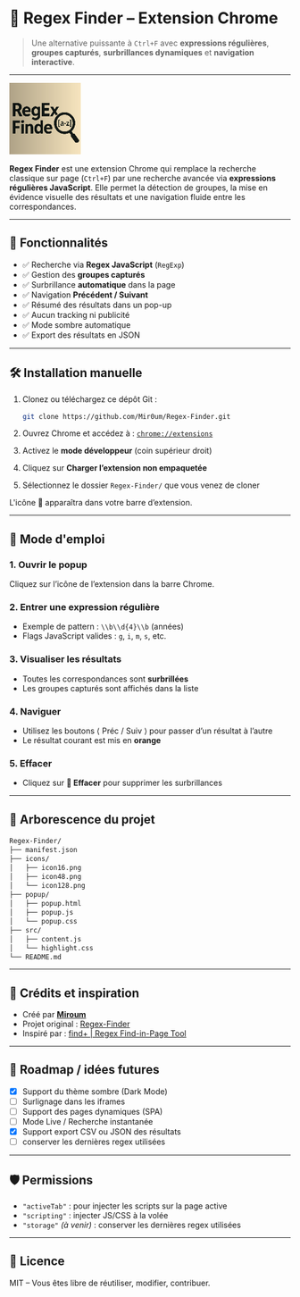 # 🔎 Regex Finder – Extension Chrome

> Une alternative puissante à `Ctrl+F` avec **expressions régulières**, **groupes capturés**, **surbrillances dynamiques** et **navigation interactive**.

---

![logo](icons/icon128.png)

**Regex Finder** est une extension Chrome qui remplace la recherche classique sur page (`Ctrl+F`) par une recherche avancée via **expressions régulières JavaScript**. Elle permet la détection de groupes, la mise en évidence visuelle des résultats et une navigation fluide entre les correspondances.

---

## 🚀 Fonctionnalités

- ✅ Recherche via **Regex JavaScript** (`RegExp`)
- ✅ Gestion des **groupes capturés**
- ✅ Surbrillance **automatique** dans la page
- ✅ Navigation **Précédent / Suivant**
- ✅ Résumé des résultats dans un pop-up
- ✅ Aucun tracking ni publicité
- ✅ Mode sombre automatique
- ✅ Export des résultats en JSON

---


## 🛠 Installation manuelle

1. Clonez ou téléchargez ce dépôt Git :
   ```bash
   git clone https://github.com/Mir0um/Regex-Finder.git
   ```

2. Ouvrez Chrome et accédez à :
   [`chrome://extensions`](chrome://extensions)
3. Activez le **mode développeur** (coin supérieur droit)
4. Cliquez sur **Charger l’extension non empaquetée**
5. Sélectionnez le dossier `Regex-Finder/` que vous venez de cloner

L'icône 🧬 apparaîtra dans votre barre d’extension.

---

## 🧪 Mode d'emploi

### 1. Ouvrir le popup

Cliquez sur l’icône de l’extension dans la barre Chrome.

### 2. Entrer une expression régulière

* Exemple de pattern : `\\b\\d{4}\\b` (années)
* Flags JavaScript valides : `g`, `i`, `m`, `s`, etc.

### 3. Visualiser les résultats

* Toutes les correspondances sont **surbrillées**
* Les groupes capturés sont affichés dans la liste

### 4. Naviguer

* Utilisez les boutons ⟨ Préc / Suiv ⟩ pour passer d’un résultat à l’autre
* Le résultat courant est mis en **orange**

### 5. Effacer

* Cliquez sur **🧹 Effacer** pour supprimer les surbrillances

---

## 📁 Arborescence du projet

```text
Regex-Finder/
├── manifest.json
├── icons/
│   ├── icon16.png
│   ├── icon48.png
│   └── icon128.png
├── popup/
│   ├── popup.html
│   ├── popup.js
│   └── popup.css
├── src/
│   ├── content.js
│   └── highlight.css
└── README.md
```

---

## 🤝 Crédits et inspiration

* Créé par **[Miroum](https://github.com/Mir0um)**
* Projet original : [Regex-Finder](https://github.com/Mir0um/Regex-Finder)
* Inspiré par : [find+ | Regex Find-in-Page Tool](https://github.com/brandon1024/find)

---

## 🧩 Roadmap / idées futures

* [x] Support du thème sombre (Dark Mode)
* [ ] Surlignage dans les iframes
* [ ] Support des pages dynamiques (SPA)
* [ ] Mode Live / Recherche instantanée
* [x] Support export CSV ou JSON des résultats
* [ ] conserver les dernières regex utilisées

---

## 🛡 Permissions

* `"activeTab"` : pour injecter les scripts sur la page active
* `"scripting"` : injecter JS/CSS à la volée
* `"storage"` *(à venir)* : conserver les dernières regex utilisées

---

## 📄 Licence

MIT – Vous êtes libre de réutiliser, modifier, contribuer.

```